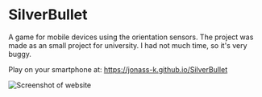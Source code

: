 # SilverBullet

A game for mobile devices using the orientation sensors. The project was made as an small project for university. 
I had not much time, so it's very buggy. 

Play on your smartphone at: https://jonass-k.github.io/SilverBullet


![Screenshot of website](https://user-images.githubusercontent.com/60469464/155719415-4dff5a01-28e6-45ed-9a01-f5ea1303a2e7.png)
